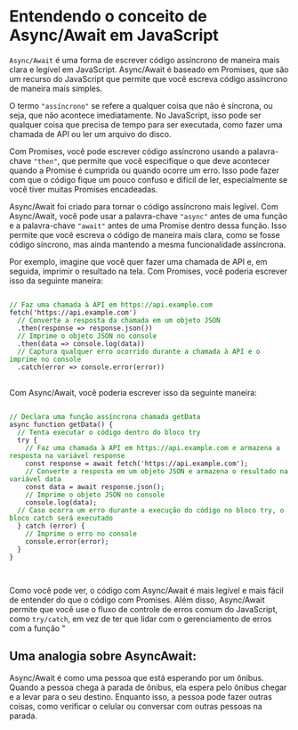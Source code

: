 <h1>Entendendo o conceito de Async/Await em JavaScript</h1>

`Async/Await` é uma forma de escrever código assíncrono de maneira mais clara e legível em JavaScript. Async/Await é baseado em Promises, que são um recurso do JavaScript que permite que você escreva código assíncrono de maneira mais simples.

O termo `"assíncrono"` se refere a qualquer coisa que não é síncrona, ou seja, que não acontece imediatamente. No JavaScript, isso pode ser qualquer coisa que precisa de tempo para ser executada, como fazer uma chamada de API ou ler um arquivo do disco.

Com Promises, você pode escrever código assíncrono usando a palavra-chave `"then"`, que permite que você especifique o que deve acontecer quando a Promise é cumprida ou quando ocorre um erro. Isso pode fazer com que o código fique um pouco confuso e difícil de ler, especialmente se você tiver muitas Promises encadeadas.

Async/Await foi criado para tornar o código assíncrono mais legível. Com Async/Await, você pode usar a palavra-chave `"async"` antes de uma função e a palavra-chave `"await"` antes de uma Promise dentro dessa função. Isso permite que você escreva o código de maneira mais clara, como se fosse código síncrono, mas ainda mantendo a mesma funcionalidade assíncrona.

Por exemplo, imagine que você quer fazer uma chamada de API e, em seguida, imprimir o resultado na tela. Com Promises, você poderia escrever isso da seguinte maneira:

<pre>
<code>
<span style="color:green;">// Faz uma chamada à API em https://api.example.com</span>
fetch('https://api.example.com')
  <span style="color:green;">// Converte a resposta da chamada em um objeto JSON</span>
  .then(response => response.json())
  <span style="color:green;">// Imprime o objeto JSON no console</span>
  .then(data => console.log(data))
  <span style="color:green;">// Captura qualquer erro ocorrido durante a chamada à API e o imprime no console</span>
  .catch(error => console.error(error))
</code>
</pre>

Com Async/Await, você poderia escrever isso da seguinte maneira:

<pre>
<code>
<span style="color:green;">// Declara uma função assíncrona chamada getData</span>
async function getData() {
  <span style="color:green;">// Tenta executar o código dentro do bloco try</span>
  try {
    <span style="color:green;">// Faz uma chamada à API em https://api.example.com e armazena a resposta na variável response</span>
    const response = await fetch('https://api.example.com');
    <span style="color:green;">// Converte a resposta em um objeto JSON e armazena o resultado na variável data</span>
    const data = await response.json();
    <span style="color:green;">// Imprime o objeto JSON no console</span>
    console.log(data);
  <span style="color:green;">// Caso ocorra um erro durante a execução do código no bloco try, o bloco catch será executado</span>
  } catch (error) {
    <span style="color:green;">// Imprime o erro no console</span>
    console.error(error);
  }
}

</code>
</pre>

Como você pode ver, o código com Async/Await é mais legível e mais fácil de entender do que o código com Promises. Além disso, Async/Await permite que você use o fluxo de controle de erros comum do JavaScript, como `try/catch`, em vez de ter que lidar com o gerenciamento de erros com a função "

<h2>Uma analogia sobre AsyncAwait:</h2>

Async/Await é como uma pessoa que está esperando por um ônibus. Quando a pessoa chega à parada de ônibus, ela espera pelo ônibus chegar e a levar para o seu destino. Enquanto isso, a pessoa pode fazer outras coisas, como verificar o celular ou conversar com outras pessoas na parada.
